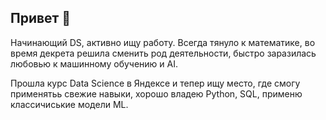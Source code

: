 ## Привет 👋
Начинающий DS, активно ищу работу. 
Всегда тянуло к математике, во время декрета решила сменить род деятельности, быстро заразилась любовью к машинному обучению и AI.

Прошла курс Data Science в Яндексе и тепер ищу место, где смогу применятьь свежие навыки, хорошо владею Python, SQL, применю классичиськие модели ML.

